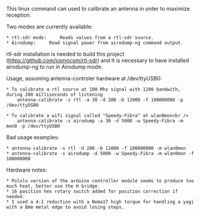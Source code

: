 
This linux command can used to calibrate an antenna in order to maximize reception.

Two modes are currently available:

	* rtl-sdr mode: 	Reads values from a rtl-sdr source.
	* Airodump:		Read signal power from airodump-ng command output.

rtl-sdr installation is needed to build this project (https://github.com/osmocom/rtl-sdr) and It is necessary to have installed airodump-ng to run in Airodump mode.


Usage, assuming antenna-controler hardware at /dev/ttyUSB0:

	* To calibrate a rtl source at 100 Mhz signal with 1200 bandwith, during 200 milliseconds of listening
		antenna-calibrate -s rtl -a 30 -d 200 -b 12000 -f 100000000 -p /dev/ttyUSB0

	* To calibrate a wifi signal called "Speedy-Fibra" at wlan0mon<br />
		antenna-calibrate -s airodump -a 30 -d 5000 -w Speedy-Fibra -m mon0 -p /dev/ttyUSB0
	

Bad usage examples:

	* antenna-calibrate -s rtl -d 200 -b 12000 -f 100000000 -m wlan0mon
	* antenna-calibrate -s airodump -d 5000 -w Speedy-Fibra -m wlan0mon -f 100000000

Hardware notes:

	* Pololu version of the arduino controller module seems to produce too much heat, better use the H bridge.
	* 16 position hex rotary switch added for position correction if needed.
	* I used a 4:1 reduction with a Nema17 high torque for handling a yagi with a 8mm metal edge to avoid losing steps.
	

